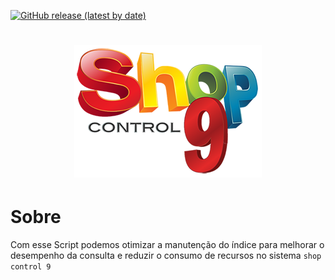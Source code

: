 [![GitHub release (latest by date)](https://img.shields.io/github/v/release/JUNIORGBJ/SHOP9_SCRIPT?label=Lan%C3%A7amento)](https://github.com/JUNIORGBJ/SHOP9_SCRIPT/releases/latest)

<h1 align="center"><figure>
  <img src="logo_shopcontrol9.png">
</figure></h1>

# Sobre
Com esse Script podemos otimizar a manutenção do índice para melhorar o desempenho da consulta e reduzir o consumo de recursos no sistema ```shop control 9```
